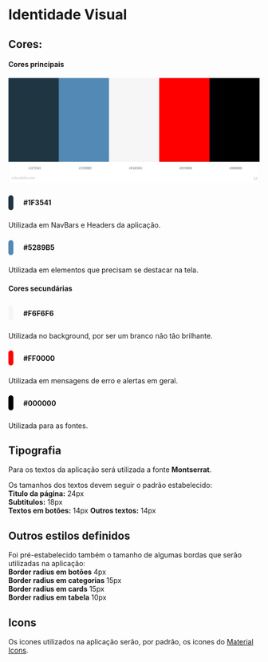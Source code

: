 # Identidade Visual

## Cores:

#### Cores principais

![Paleta de cores](./imagens/color_pallete.jpeg)

<div style= "display: flex; width: 100%; flex-direction: row; align-items: center; margin-bottom:10px;">

<div style="background-color: #1F3541; height:30px; width:10px; border-radius: 25px; margin-right: 20px;" ></div>   

<b>#1F3541</b>

</div>

Utilizada em NavBars e Headers da aplicação.

<div style= "display: flex; width: 100%; flex-direction: row; align-items: center; margin-bottom:10px;">

<div style="background-color: #5289B5; height:30px; width:10px; border-radius: 25px; margin-right: 20px;" ></div>   

<b>#5289B5</b>

</div>

Utilizada em elementos que precisam se destacar na tela.


#### Cores secundárias


<div style= "display: flex; width: 100%; flex-direction: row; align-items: center; margin-bottom:10px;">
<div style="background-color: #F6F6F6; height:30px; width:10px; border-radius: 25px; margin-right: 20px;" ></div>

<b>#F6F6F6</b>

</div>

Utilizada no background, por ser um branco não tão brilhante.


<div style= "display: flex; width: 100%; flex-direction: row; align-items: center; margin-bottom:10px;">


<div style="background-color: #FF0000; height:30px; width:10px; border-radius: 25px; margin-right: 20px;" ></div>   

<b>#FF0000</b>

</div>

Utilizada em mensagens de erro e alertas em geral.

<div style= "display: flex; width: 100%; flex-direction: row; align-items: center; margin-bottom:10px;">

<div style="background-color: #000000; height:30px; width:10px; border-radius: 50px; margin-right: 20px;" ></div>   

<b>#000000</b>

</div>

Utilizada para as fontes.


## Tipografia

Para os textos da aplicação será utilizada a fonte **Montserrat**. 

Os tamanhos dos textos devem seguir o padrão estabelecido:  
**Titulo da página:** 24px  
**Subtitulos:** 18px  
**Textos em botões:** 14px 
**Outros textos:** 14px  

## Outros estilos definidos

Foi pré-estabelecido também o tamanho de algumas bordas que serão utilizadas na aplicação:  
**Border radius em botões** 4px  
**Border radius em categorias** 15px  
**Border radius em cards** 15px  
**Border radius em tabela** 10px  


## Icons

Os icones utilizados na aplicação serão, por padrão, os icones do [Material Icons](https://material.io/resources/icons/?style=baseline).



